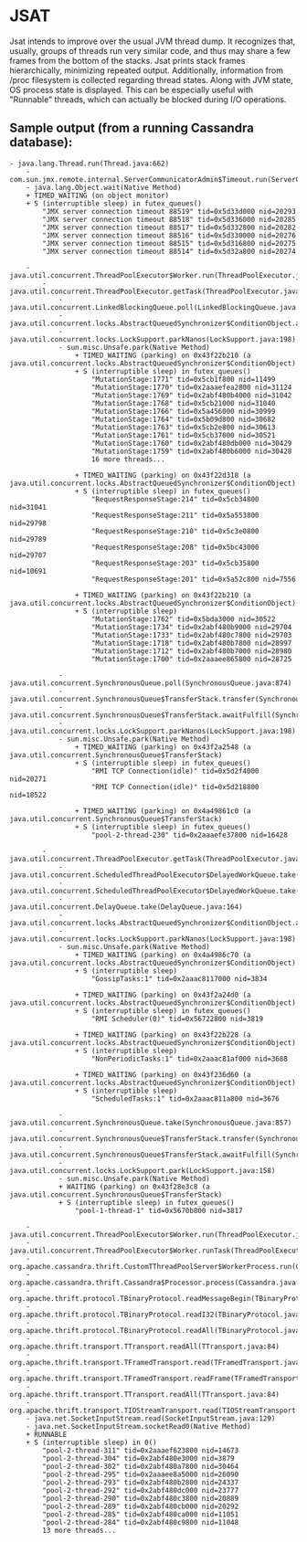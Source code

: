JSAT
====

Jsat intends to improve over the usual JVM thread dump. It recognizes that, usually, groups of threads run very 
similar code, and thus may share a few frames from the bottom of the stacks. Jsat prints stack frames hierarchically,
minimizing repeated output.
Additionally, information from /proc filesystem is collected regarding thread states. Along with JVM
state, OS process state is displayed. This can be especially useful with "Runnable" threads, which can 
actually be blocked during I/O operations.

Sample output (from a running Cassandra database):
-------------------------------------------------

    - java.lang.Thread.run(Thread.java:662)
        - com.sun.jmx.remote.internal.ServerCommunicatorAdmin$Timeout.run(ServerCommunicatorAdmin.java:150)
        - java.lang.Object.wait(Native Method)
        + TIMED_WAITING (on object monitor)  
        + S (interruptible sleep) in futex_queues()
            "JMX server connection timeout 88519" tid=0x5d33d000 nid=20293
            "JMX server connection timeout 88518" tid=0x5d336000 nid=20285
            "JMX server connection timeout 88517" tid=0x5d332800 nid=20282
            "JMX server connection timeout 88516" tid=0x5d330000 nid=20276
            "JMX server connection timeout 88515" tid=0x5d316800 nid=20275
            "JMX server connection timeout 88514" tid=0x5d32a800 nid=20274
    
        - java.util.concurrent.ThreadPoolExecutor$Worker.run(ThreadPoolExecutor.java:907)
            - java.util.concurrent.ThreadPoolExecutor.getTask(ThreadPoolExecutor.java:945)
                - java.util.concurrent.LinkedBlockingQueue.poll(LinkedBlockingQueue.java:424)
                - java.util.concurrent.locks.AbstractQueuedSynchronizer$ConditionObject.awaitNanos(AbstractQueuedSynchronizer.java:2025)
                - java.util.concurrent.locks.LockSupport.parkNanos(LockSupport.java:198)
                - sun.misc.Unsafe.park(Native Method)
                    + TIMED_WAITING (parking) on 0x43f22b210 (a java.util.concurrent.locks.AbstractQueuedSynchronizer$ConditionObject)
                    + S (interruptible sleep) in futex_queues()
                        "MutationStage:1771" tid=0x5cb1f800 nid=11499
                        "MutationStage:1770" tid=0x2aaaefea2800 nid=31124
                        "MutationStage:1769" tid=0x2abf480b4000 nid=31042
                        "MutationStage:1768" tid=0x5cb21000 nid=31040
                        "MutationStage:1766" tid=0x5a456000 nid=30999
                        "MutationStage:1764" tid=0x5b09d800 nid=30682
                        "MutationStage:1763" tid=0x5cb2e800 nid=30613
                        "MutationStage:1761" tid=0x5cb37000 nid=30521
                        "MutationStage:1760" tid=0x2abf480db000 nid=30429
                        "MutationStage:1759" tid=0x2abf480b6000 nid=30428
                        16 more threads...
    
                    + TIMED_WAITING (parking) on 0x43f22d318 (a java.util.concurrent.locks.AbstractQueuedSynchronizer$ConditionObject)
                    + S (interruptible sleep) in futex_queues()
                        "RequestResponseStage:214" tid=0x5cb34800 nid=31041
                        "RequestResponseStage:211" tid=0x5a553800 nid=29798
                        "RequestResponseStage:210" tid=0x5c3e0800 nid=29789
                        "RequestResponseStage:208" tid=0x5bc43000 nid=29707
                        "RequestResponseStage:203" tid=0x5cb35800 nid=10691
                        "RequestResponseStage:201" tid=0x5a52c800 nid=7556
    
                    + TIMED_WAITING (parking) on 0x43f22b210 (a java.util.concurrent.locks.AbstractQueuedSynchronizer$ConditionObject)
                    + S (interruptible sleep) 
                        "MutationStage:1762" tid=0x5bda3000 nid=30522
                        "MutationStage:1734" tid=0x2abf480b9000 nid=29704
                        "MutationStage:1733" tid=0x2abf480c7800 nid=29703
                        "MutationStage:1718" tid=0x2abf480b7800 nid=28997
                        "MutationStage:1712" tid=0x2abf480b7000 nid=28980
                        "MutationStage:1700" tid=0x2aaaee865800 nid=28725
    
                - java.util.concurrent.SynchronousQueue.poll(SynchronousQueue.java:874)
                - java.util.concurrent.SynchronousQueue$TransferStack.transfer(SynchronousQueue.java:323)
                - java.util.concurrent.SynchronousQueue$TransferStack.awaitFulfill(SynchronousQueue.java:424)
                - java.util.concurrent.locks.LockSupport.parkNanos(LockSupport.java:198)
                - sun.misc.Unsafe.park(Native Method)
                    + TIMED_WAITING (parking) on 0x43f2a2548 (a java.util.concurrent.SynchronousQueue$TransferStack)
                    + S (interruptible sleep) in futex_queues()
                        "RMI TCP Connection(idle)" tid=0x5d2f4000 nid=20271
                        "RMI TCP Connection(idle)" tid=0x5d218800 nid=18522
    
                    + TIMED_WAITING (parking) on 0x4a49861c0 (a java.util.concurrent.SynchronousQueue$TransferStack)
                    + S (interruptible sleep) in futex_queues()
                        "pool-2-thread-230" tid=0x2aaaefe37800 nid=16428
    
            - java.util.concurrent.ThreadPoolExecutor.getTask(ThreadPoolExecutor.java:947)
                - java.util.concurrent.ScheduledThreadPoolExecutor$DelayedWorkQueue.take(ScheduledThreadPoolExecutor.java:602)
                - java.util.concurrent.ScheduledThreadPoolExecutor$DelayedWorkQueue.take(ScheduledThreadPoolExecutor.java:609)
                - java.util.concurrent.DelayQueue.take(DelayQueue.java:164)
                - java.util.concurrent.locks.AbstractQueuedSynchronizer$ConditionObject.awaitNanos(AbstractQueuedSynchronizer.java:2025)
                - java.util.concurrent.locks.LockSupport.parkNanos(LockSupport.java:198)
                - sun.misc.Unsafe.park(Native Method)
                    + TIMED_WAITING (parking) on 0x4a4986c70 (a java.util.concurrent.locks.AbstractQueuedSynchronizer$ConditionObject)
                    + S (interruptible sleep) 
                        "GossipTasks:1" tid=0x2aaac8117000 nid=3834
    
                    + TIMED_WAITING (parking) on 0x43f2a24d0 (a java.util.concurrent.locks.AbstractQueuedSynchronizer$ConditionObject)
                    + S (interruptible sleep) in futex_queues()
                        "RMI Scheduler(0)" tid=0x56722800 nid=3819
    
                    + TIMED_WAITING (parking) on 0x43f22b228 (a java.util.concurrent.locks.AbstractQueuedSynchronizer$ConditionObject)
                    + S (interruptible sleep) 
                        "NonPeriodicTasks:1" tid=0x2aaac81af000 nid=3688
    
                    + TIMED_WAITING (parking) on 0x43f236d60 (a java.util.concurrent.locks.AbstractQueuedSynchronizer$ConditionObject)
                    + S (interruptible sleep) 
                        "ScheduledTasks:1" tid=0x2aaac811a800 nid=3676
    
                - java.util.concurrent.SynchronousQueue.take(SynchronousQueue.java:857)
                - java.util.concurrent.SynchronousQueue$TransferStack.transfer(SynchronousQueue.java:323)
                - java.util.concurrent.SynchronousQueue$TransferStack.awaitFulfill(SynchronousQueue.java:422)
                - java.util.concurrent.locks.LockSupport.park(LockSupport.java:158)
                - sun.misc.Unsafe.park(Native Method)
                + WAITING (parking) on 0x43f28e3c8 (a java.util.concurrent.SynchronousQueue$TransferStack)
                + S (interruptible sleep) in futex_queues()
                    "pool-1-thread-1" tid=0x5670b800 nid=3817
    
        - java.util.concurrent.ThreadPoolExecutor$Worker.run(ThreadPoolExecutor.java:908)
        - java.util.concurrent.ThreadPoolExecutor$Worker.runTask(ThreadPoolExecutor.java:886)
        - org.apache.cassandra.thrift.CustomTThreadPoolServer$WorkerProcess.run(CustomTThreadPoolServer.java:187)
        - org.apache.cassandra.thrift.Cassandra$Processor.process(Cassandra.java:2877)
        - org.apache.thrift.protocol.TBinaryProtocol.readMessageBegin(TBinaryProtocol.java:204)
        - org.apache.thrift.protocol.TBinaryProtocol.readI32(TBinaryProtocol.java:297)
        - org.apache.thrift.protocol.TBinaryProtocol.readAll(TBinaryProtocol.java:378)
        - org.apache.thrift.transport.TTransport.readAll(TTransport.java:84)
        - org.apache.thrift.transport.TFramedTransport.read(TFramedTransport.java:101)
        - org.apache.thrift.transport.TFramedTransport.readFrame(TFramedTransport.java:129)
        - org.apache.thrift.transport.TTransport.readAll(TTransport.java:84)
        - org.apache.thrift.transport.TIOStreamTransport.read(TIOStreamTransport.java:127)
        - java.net.SocketInputStream.read(SocketInputStream.java:129)
        - java.net.SocketInputStream.socketRead0(Native Method)
        + RUNNABLE   
        + S (interruptible sleep) in 0()
            "pool-2-thread-311" tid=0x2aaaef623800 nid=14673
            "pool-2-thread-304" tid=0x2abf480e3000 nid=3879
            "pool-2-thread-302" tid=0x2abf480a7800 nid=30464
            "pool-2-thread-295" tid=0x2aaaee8a5000 nid=26090
            "pool-2-thread-293" tid=0x2abf480b2800 nid=24337
            "pool-2-thread-292" tid=0x2abf480dc000 nid=23777
            "pool-2-thread-290" tid=0x2abf480c3800 nid=20889
            "pool-2-thread-289" tid=0x2abf480cb000 nid=20292
            "pool-2-thread-285" tid=0x2abf480ca000 nid=11051
            "pool-2-thread-284" tid=0x2abf480c9800 nid=11048
            13 more threads...
